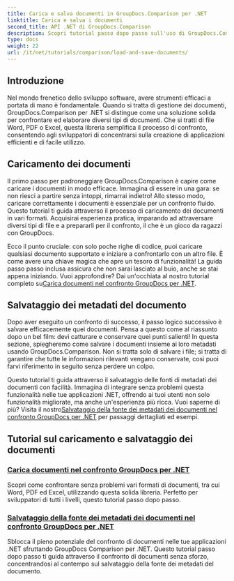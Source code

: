 ```yaml
---
title: Carica e salva documenti in GroupDocs.Comparison per .NET
linktitle: Carica e salva i documenti
second_title: API .NET di GroupDocs.Comparison
description: Scopri tutorial passo dopo passo sull'uso di GroupDocs.Comparison per .NET per caricare e salvare documenti in modo efficiente. Perfetto per gli sviluppatori che desiderano semplificare i confronti di documenti.
type: docs
weight: 22
url: /it/net/tutorials/comparison/load-and-save-documents/
---
```

## Introduzione

Nel mondo frenetico dello sviluppo software, avere strumenti efficaci a portata di mano è fondamentale. Quando si tratta di gestione dei documenti, GroupDocs.Comparison per .NET si distingue come una soluzione solida per confrontare ed elaborare diversi tipi di documenti. Che si tratti di file Word, PDF o Excel, questa libreria semplifica il processo di confronto, consentendo agli sviluppatori di concentrarsi sulla creazione di applicazioni efficienti e di facile utilizzo.

## Caricamento dei documenti

Il primo passo per padroneggiare GroupDocs.Comparison è capire come caricare i documenti in modo efficace. Immagina di essere in una gara: se non riesci a partire senza intoppi, rimarrai indietro! Allo stesso modo, caricare correttamente i documenti è essenziale per un confronto fluido. Questo tutorial ti guida attraverso il processo di caricamento dei documenti in vari formati. Acquisirai esperienza pratica, imparando ad attraversare diversi tipi di file e a prepararli per il confronto, il che è un gioco da ragazzi con GroupDocs.

Ecco il punto cruciale: con solo poche righe di codice, puoi caricare qualsiasi documento supportato e iniziare a confrontarlo con un altro file. È come avere una chiave magica che apre un tesoro di funzionalità! La guida passo passo inclusa assicura che non sarai lasciato al buio, anche se stai appena iniziando. Vuoi approfondire? Dai un'occhiata al nostro tutorial completo su[Carica documenti nel confronto GroupDocs per .NET](./load-documents/).

## Salvataggio dei metadati del documento

Dopo aver eseguito un confronto di successo, il passo logico successivo è salvare efficacemente quei documenti. Pensa a questo come al riassunto dopo un bel film: devi catturare e conservare quei punti salienti! In questa sezione, spiegheremo come salvare i documenti insieme ai loro metadati usando GroupDocs.Comparison. Non si tratta solo di salvare i file; si tratta di garantire che tutte le informazioni rilevanti vengano conservate, così puoi farvi riferimento in seguito senza perdere un colpo.

Questo tutorial ti guida attraverso il salvataggio delle fonti di metadati dei documenti con facilità. Immagina di integrare senza problemi questa funzionalità nelle tue applicazioni .NET, offrendo ai tuoi utenti non solo funzionalità migliorate, ma anche un'esperienza più ricca. Vuoi saperne di più? Visita il nostro[Salvataggio della fonte dei metadati dei documenti nel confronto GroupDocs per .NET](./save-documents-metadata-source/) per passaggi dettagliati ed esempi.

## Tutorial sul caricamento e salvataggio dei documenti
### [Carica documenti nel confronto GroupDocs per .NET](./load-documents/)
Scopri come confrontare senza problemi vari formati di documenti, tra cui Word, PDF ed Excel, utilizzando questa solida libreria. Perfetto per sviluppatori di tutti i livelli, questo tutorial passo dopo passo.
### [Salvataggio della fonte dei metadati dei documenti nel confronto GroupDocs per .NET](./save-documents-metadata-source/)
Sblocca il pieno potenziale del confronto di documenti nelle tue applicazioni .NET sfruttando GroupDocs Comparison per .NET. Questo tutorial passo dopo passo ti guida attraverso il confronto di documenti senza sforzo, concentrandosi al contempo sul salvataggio della fonte dei metadati del documento.